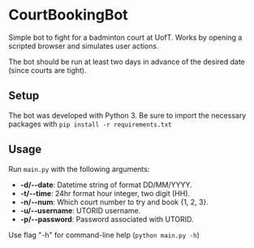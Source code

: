 # CourtBookingBot
Simple bot to fight for a badminton court at UofT. Works by opening a scripted browser and simulates user actions.

The bot should be run at least two days in advance of the desired date (since courts are tight).

## Setup
The bot was developed with Python 3. Be sure to import the necessary packages with `pip install -r requirements.txt`

## Usage
Run `main.py` with the following arguments:
- **-d/--date**: Datetime string of format DD/MM/YYYY.
- **-t/--time**: 24hr format hour integer, two digit (HH).
- **-n/--num**: Which court number to try and book {1, 2, 3}.
- **-u/--username**: UTORID username.
- **-p/--password**: Password associated with UTORID.

Use flag "-h" for command-line help (`python main.py -h`)
